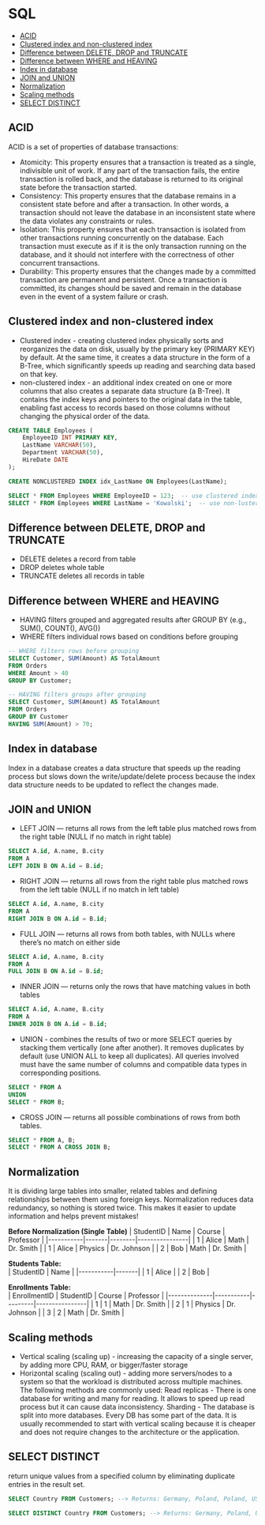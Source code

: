 # SQL
- [ACID](#acid)
- [Clustered index and non-clustered index](#clustered_index_and_non-clustered_index)
- [Difference between DELETE, DROP and TRUNCATE](#difference_between_delete_drop_and_truncate)
- [Difference between WHERE and HEAVING](#difference_between_where_and_heaving)
- [Index in database](#index_in_database)
- [JOIN and UNION](#join_and_union)
- [Normalization](#normalization)
- [Scaling methods](#scaling_methods)
- [SELECT DISTINCT](#select_distinct)

## ACID <a name="acid"></a>
ACID is a set of properties of database transactions:
- Atomicity: This property ensures that a transaction is treated as a single, indivisible unit of work. If any part of the transaction fails, the entire transaction is rolled back, and the database is returned to its original state before the transaction started.
- Consistency: This property ensures that the database remains in a consistent state before and after a transaction. In other words, a transaction should not leave the database in an inconsistent state where the data violates any constraints or rules.
- Isolation: This property ensures that each transaction is isolated from other transactions running concurrently on the database. Each transaction must execute as if it is the only transaction running on the database, and it should not interfere with the correctness of other concurrent transactions.
- Durability: This property ensures that the changes made by a committed transaction are permanent and persistent. Once a transaction is committed, its changes should be saved and remain in the database even in the event of a system failure or crash.

## Clustered index and non-clustered index <a name="clustered_index_and_non-clustered_index"></a>
- Clustered index - creating clustered index physically sorts and reorganizes the data on disk, usually by the primary key (PRIMARY KEY) by default. At the same time, it creates a data structure in the form of a B-Tree, which significantly speeds up reading and searching data based on that key.
- non-clustered index - an additional index created on one or more columns that also creates a separate data structure (a B-Tree). It contains the index keys and pointers to the original data in the table, enabling fast access to records based on those columns without changing the physical order of the data.
```sql
CREATE TABLE Employees (
    EmployeeID INT PRIMARY KEY,
    LastName VARCHAR(50),
    Department VARCHAR(50),
    HireDate DATE
);

CREATE NONCLUSTERED INDEX idx_LastName ON Employees(LastName);

SELECT * FROM Employees WHERE EmployeeID = 123;  -- use clustered index
SELECT * FROM Employees WHERE LastName = 'Kowalski';  -- use non-lustered index
```

## Difference between DELETE, DROP and TRUNCATE <a name="difference_between_delete_drop_and_truncate"></a>
- DELETE deletes a record from table 
- DROP deletes whole table 
- TRUNCATE deletes all records in table

## Difference between WHERE and HEAVING <a name="difference_between_where_and_heaving"></a>
- HAVING filters grouped and aggregated results after GROUP BY (e.g., SUM(), COUNT(), AVG())
- WHERE filters individual rows based on conditions before grouping
``` sql 
-- WHERE filters rows before grouping
SELECT Customer, SUM(Amount) AS TotalAmount
FROM Orders
WHERE Amount > 40
GROUP BY Customer;

-- HAVING filters groups after grouping
SELECT Customer, SUM(Amount) AS TotalAmount
FROM Orders
GROUP BY Customer
HAVING SUM(Amount) > 70;

```

## Index in database <a name="index_in_database"></a>
Index in a database creates a data structure that speeds up the reading process but slows down the write/update/delete process because the index data structure needs to be updated to reflect the changes made.

## JOIN and UNION <a name="join_and_union"></a>
- LEFT JOIN — returns all rows from the left table plus matched rows from the right table (NULL if no match in right table)
```sql
SELECT A.id, A.name, B.city
FROM A
LEFT JOIN B ON A.id = B.id;
```

- RIGHT JOIN — returns all rows from the right table plus matched rows from the left table (NULL if no match in left table)
```sql
SELECT A.id, A.name, B.city
FROM A
RIGHT JOIN B ON A.id = B.id;
```

- FULL JOIN — returns all rows from both tables, with NULLs where there’s no match on either side
```sql
SELECT A.id, A.name, B.city
FROM A
FULL JOIN B ON A.id = B.id;
```

- INNER JOIN — returns only the rows that have matching values in both tables
```sql
SELECT A.id, A.name, B.city
FROM A
INNER JOIN B ON A.id = B.id;
```

- UNION - combines the results of two or more SELECT queries by stacking them vertically (one after another). It removes duplicates by default (use UNION ALL to keep all duplicates). All queries involved must have the same number of columns and compatible data types in corresponding positions.
```sql
SELECT * FROM A
UNION
SELECT * FROM B;
```

- CROSS JOIN —  returns all possible combinations of rows from both tables. 
```sql
SELECT * FROM A, B;
SELECT * FROM A CROSS JOIN B;
```

## Normalization <a name="normalization"></a>
It is dividing large tables into smaller, related tables and defining relationships between them using foreign keys.
Normalization reduces data redundancy, so nothing is stored twice. This makes it easier to update information and helps prevent mistakes!

**Before Normalization (Single Table)**
| StudentID | Name  | Course  | Professor     |
|-----------|-------|--------|----------------|
| 1         | Alice | Math    | Dr. Smith      |
| 1         | Alice | Physics | Dr. Johnson    |
| 2         | Bob   | Math    | Dr. Smith      |


**Students Table:**  
| StudentID | Name  |
|-----------|-------|
| 1         | Alice |
| 2         | Bob   |

**Enrollments Table:**  
| EnrollmentID | StudentID | Course  | Professor     |
|--------------|-----------|---------|----------------|
| 1            | 1         | Math    | Dr. Smith      |
| 2            | 1         | Physics | Dr. Johnson    |
| 3            | 2         | Math    | Dr. Smith      |

## Scaling methods <a name="scaling_methods"></a>
- Vertical scaling (scaling up) - increasing the capacity of a single server, by adding more CPU, RAM, or bigger/faster storage 
- Horizontal scaling (scaling out) - adding more servers/nodes to a system so that the workload is distributed across multiple machines. The following methods are commonly used: Read replicas - There is one database for writing and many for reading. It allows to speed up read process but it can cause data inconsistency. Sharding - The database is split into more databases. Every DB has some part of the data.
It is usually recommended to start with vertical scaling because it is cheaper and does not require changes to the architecture or the application.

## SELECT DISTINCT <a name="select_distinct"></a>
return unique values from a specified column by eliminating duplicate entries in the result set.
``` sql
SELECT Country FROM Customers; --> Returns: Germany, Poland, Poland, USA
```

``` sql
SELECT DISTINCT Country FROM Customers; --> Returns: Germany, Poland, USA
```